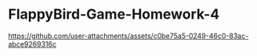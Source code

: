 # FlappyBird-Game-Homework-4





https://github.com/user-attachments/assets/c0be75a5-0249-46c0-83ac-abce9269316c

